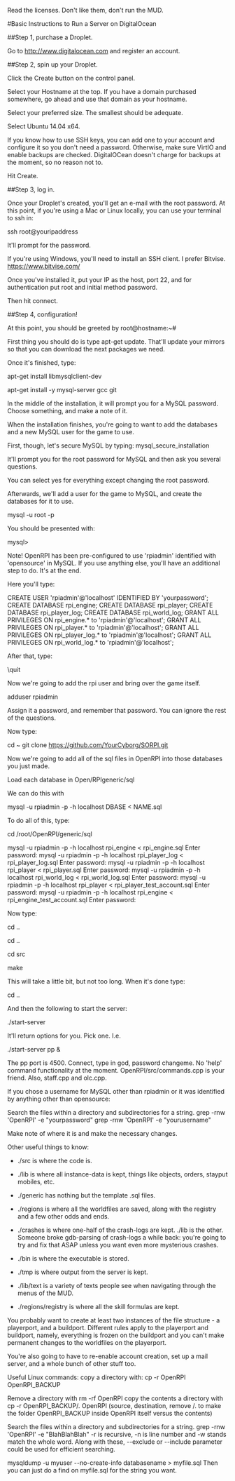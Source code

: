 Read the licenses. Don't like them, don't run the MUD.

#Basic Instructions to Run a Server on DigitalOcean

##Step 1, purchase a Droplet.

Go to http://www.digitalocean.com and register an account.

##Step 2, spin up your Droplet.

Click the Create button on the control panel.

Select your Hostname at the top. If you have a domain purchased somewhere, go ahead and use that domain as your hostname.

Select your preferred size. The smallest should be adequate.

Select Ubuntu 14.04 x64.

If you know how to use SSH keys, you can add one to your account and configure it so you don't need a password. Otherwise,
make sure VirtIO and enable backups are checked. DigitalOCean doesn't charge for backups at the moment, so no reason not to.

Hit Create.

##Step 3, log in.

Once your Droplet's created, you'll get an e-mail with the root password. At this point, if you're using a Mac or Linux locally,
you can use your terminal to ssh in:

ssh root@youripaddress

It'll prompt for the password.

If you're using Windows, you'll need to install an SSH client. I prefer Bitvise. https://www.bitvise.com/

Once you've installed it, put your IP as the host, port 22, and for authentication put root and initial method password.

Then hit connect.


##Step 4, configuration!

At this point, you should be greeted by root@hostname:~#

First thing you should do is type apt-get update. That'll update your mirrors so that you can download the next packages we need.

Once it's finished, type:

apt-get install libmysqlclient-dev

apt-get install -y mysql-server gcc git

In the middle of the installation, it will prompt you for a MySQL password.
Choose something, and make a note of it.


When the installation finishes, you're going to want to add the databases and a new MySQL user for the game to use.

First, though, let's secure MySQL by typing: mysql_secure_installation

It'll prompt you for the root password for MySQL and then ask you several questions.

You can select yes for everything except changing the root password.

Afterwards, we'll add a user for the game to MySQL, and create the databases for it to use.

mysql -u root -p
<your password>

You should be presented with:

mysql>

Note! OpenRPI has been pre-configured to use 'rpiadmin' identified with 'opensource' in MySQL. If you use anything else, you'll have an additional step to do. It's at the end.

 Here you'll type:


CREATE USER 'rpiadmin'@'localhost' IDENTIFIED BY 'yourpassword';
CREATE DATABASE rpi_engine;
CREATE DATABASE rpi_player;
CREATE DATABASE rpi_player_log;
CREATE DATABASE rpi_world_log;
GRANT ALL PRIVILEGES ON rpi_engine.* to 'rpiadmin'@'localhost';
GRANT ALL PRIVILEGES ON rpi_player.* to 'rpiadmin'@'localhost';
GRANT ALL PRIVILEGES ON rpi_player_log.* to 'rpiadmin'@'localhost';
GRANT ALL PRIVILEGES ON rpi_world_log.* to 'rpiadmin'@'localhost';

After that, type:

\quit

Now we're going to add the rpi user and bring over the game itself.

adduser rpiadmin

Assign it a password, and remember that password. You can ignore the rest of the questions.

Now type:

cd ~
git clone https://github.com/YourCyborg/SORPI.git

Now we're going to add all of the sql files in OpenRPI into those databases you just made.

Load each database in Open/RPIgeneric/sql

We can do this with

mysql -u rpiadmin -p -h localhost DBASE < NAME.sql

To do all of this, type:

cd /root/OpenRPI/generic/sql



mysql -u rpiadmin -p -h localhost rpi_engine < rpi_engine.sql
Enter password:
mysql -u rpiadmin -p -h localhost rpi_player_log < rpi_player_log.sql
Enter password:
mysql -u rpiadmin -p -h localhost rpi_player < rpi_player.sql
Enter password:
mysql -u rpiadmin -p -h localhost rpi_world_log < rpi_world_log.sql
Enter password:
mysql -u rpiadmin -p -h localhost rpi_player < rpi_player_test_account.sql
Enter password:
mysql -u rpiadmin -p -h localhost rpi_engine < rpi_engine_test_account.sql
Enter password:

Now type:

cd ..

cd ..

cd src

make

This will take a little bit, but not too long. When it's done type:

cd ..

And then the following to start the server:

./start-server

It'll return options for you. Pick one. I.e.

./start-server  pp &

The pp port is 4500. Connect, type in god, password changeme. No 'help' command functionality at the moment. OpenRPI/src/commands.cpp is your friend. Also, staff.cpp and olc.cpp.

If you chose a username for MySQL other than rpiadmin or it was identified by anything other than opensource:

Search the files within a directory and subdirectories for a string.
grep -rnw 'OpenRPI' -e "yourpassword"
grep -rnw 'OpenRPI' -e "yourusername"

Make note of where it is and make the necessary changes.

Other useful things to know:
* ./src is where the code is.
* ./lib is where all instance-data is kept, things like objects, orders, stayput mobiles, etc.
* ./generic has nothing but the template .sql files.
* ./regions is where all the worldfiles are saved, along with the registry and a few other odds and ends.
* ./crashes is where one-half of the crash-logs are kept. ./lib is the other. Someone broke gdb-parsing of crash-logs a while back: you're going to try and fix that ASAP unless you want even more mysterious crashes.
* ./bin is where the executable is stored.
* ./tmp is where output from the server is kept.

* ./lib/text is a variety of texts people see when navigating through the menus of the MUD.
* ./regions/registry is where all the skill formulas are kept.

You probably want to create at least two instances of the file structure - a playerport, and a buildport. Different rules apply to the playerport and buildport, namely, everything is frozen on the buildport and you can't make permanent changes to the worldfiles on the playerport.

You're also going to have to re-enable account creation, set up a mail server, and a whole bunch of other stuff too.

Useful Linux commands:
copy a directory with:
cp -r OpenRPI OpenRPI_BACKUP

Remove a directory with rm -rf OpenRPI
copy the contents a directory with cp -r OpenRPI_BACKUP/. OpenRPI
(source, destination, remove /. to make the folder OpenRPI_BACKUP inside OpenRPI itself versus the contents)

Search the files within a directory and subdirectories for a string.
grep -rnw 'OpenRPI' -e "BlahBlahBlah"
-r is recursive, -n is line number and -w stands match the whole word. Along with these, --exclude or --include parameter could be used for efficient searching.

mysqldump -u myuser --no-create-info databasename > myfile.sql
Then you can just do a find on myfile.sql for the string you want.
